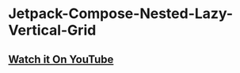 # Jetpack-Compose-Nested-Lazy-Vertical-Grid

## [Watch it On YouTube](https://youtu.be/RzyE6ojDj80)
